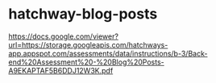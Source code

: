 # hatchway-blog-posts

https://docs.google.com/viewer?url=https://storage.googleapis.com/hatchways-app.appspot.com/assessments/data/instructions/b-3/Back-end%20Assessment%20-%20Blog%20Posts-A9EKAPTAF5B6DDJ12W3K.pdf

